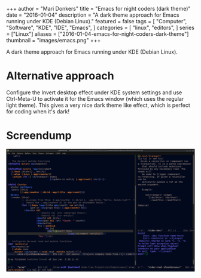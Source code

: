 +++
author = "Mari Donkers"
title = "Emacs for night coders (dark theme)"
date = "2016-01-04"
description = "A dark theme approach for Emacs running under KDE (Debian Linux)."
featured = false
tags = [
    "Computer",
    "Software",
    "KDE",
    "IDE",
    "Emacs",
]
categories = [
    "linux",
    "editors",
]
series = ["Linux"]
aliases = ["2016-01-04-emacs-for-night-coders-dark-theme"]
thumbnail = "images/emacs.png"
+++

A dark theme approach for Emacs running under KDE (Debian Linux).
<!--more-->

# Alternative approach

Configure the Invert desktop effect under KDE system settings and use Ctrl-Meta-U to activate it for the Emacs window (which uses the regular light theme). This gives a very nice dark theme like effect, which is perfect for coding when it's dark!

# Screendump

![](/images/EmacsDarkThemeViaKDEInvertDesktopEffect.png)
